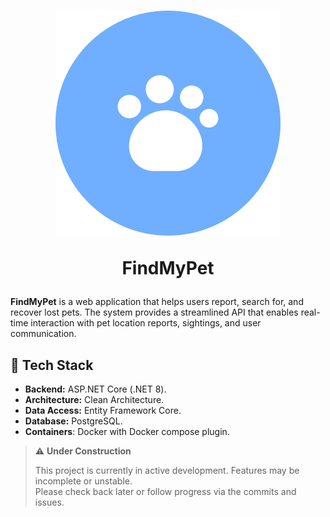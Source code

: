 <h1 align="center">
    <img src="./assets/Logo.svg" />
    <p>FindMyPet</p>
</h1>

**FindMyPet** is a web application that helps users report, search for, and recover lost pets. The system provides a streamlined API that enables real-time interaction with pet location reports, sightings, and user communication.

## 🔧 Tech Stack

- **Backend:** ASP.NET Core (.NET 8).
- **Architecture:** Clean Architecture.
- **Data Access:** Entity Framework Core.
- **Database:** PostgreSQL.
- **Containers**: Docker with Docker compose plugin.

> ⚠️ **Under Construction**
>
> This project is currently in active development. Features may be incomplete or unstable.  
> Please check back later or follow progress via the commits and issues.
